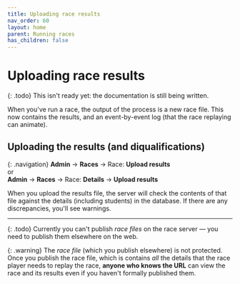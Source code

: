 ```yaml
---
title: Uploading race results
nav_order: 60
layout: home
parent: Running races
has_children: false
---
```


# Uploading race results

{: .todo}
This isn't ready yet: the documentation is still being written.

When you've run a race, the output of the process is a new race file. This
now contains the results, and an event-by-event log (that the race replaying
can animate).

## Uploading the results (and diqualifications)

{: .navigation}
**Admin** → **Races** → Race: **Upload results**  
or  
**Admin** → **Races** → Race: **Details** →  **Upload results**

When you upload the results file, the server will check the contents of that
file against the details (including students) in the database. If there are
any discrepancies, you'll see warnings.


---

{: .todo}
Currently you can't publish _race files_ on the race server — you need to
publish them elsewhere on the web.

{: .warning}
The _race file_ (which you publish elsewhere) is not protected.  
Once you publish the race file, which is contains _all_ the details that the
race player needs to replay the race, **anyone who knows the URL** can view the
race and its results even if you haven't formally published them.
